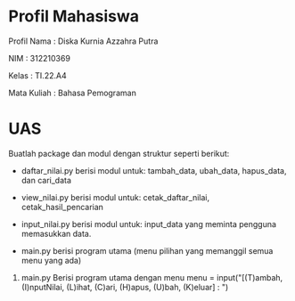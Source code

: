 # Profil Mahasiswa


Profil
Nama : Diska Kurnia Azzahra Putra 

NIM : 312210369

Kelas : TI.22.A4

Mata Kuliah : Bahasa Pemograman

# UAS
   
   Buatlah package dan modul dengan struktur seperti berikut:

   * daftar_nilai.py berisi modul untuk: tambah_data, ubah_data, hapus_data, dan cari_data
   
   * view_nilai.py berisi modul untuk: cetak_daftar_nilai, cetak_hasil_pencarian
   
   * input_nilai.py berisi modul untuk: input_data yang meminta pengguna memasukkan data.
   
   * main.py berisi program utama (menu pilihan yang memanggil semua menu yang ada)


1. main.py Berisi program utama dengan menu menu = input("[(T)ambah, (I)nputNilai, (L)ihat, (C)ari, (H)apus, (U)bah, (K)eluar] : ")

    
